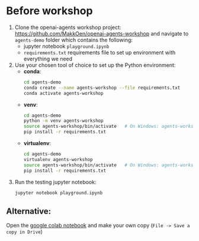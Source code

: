 # Before workshop 

1. Clone the openai-agents workshop project: https://github.com/MakkOen/openai-agents-workshop and navigate to `agents-demo` folder which contains the following:
    * jupyter notebook `playground.ipynb` 
    * `requirements.txt` requirements file to set up environment with everything we need
2. Use your chosen  tool of choice to set up the Python environment:
   - **conda**:
     ```bash
     cd agents-demo
     conda create --name agents-workshop --file requirements.txt
     conda activate agents-workshop
     ```
   - **venv**:
     ```bash
     cd agents-demo
     python -m venv agents-workshop
     source agents-workshop/bin/activate   # On Windows: agents-workshop\Scripts\activate
     pip install -r requirements.txt
     ```
   - **virtualenv**:
     ```bash
     cd agents-demo
     virtualenv agents-workshop
     source agents-workshop/bin/activate   # On Windows: agents-workshop\Scripts\activate
     pip install -r requirements.txt
     ```
3. Run the testing jupyter notebook:
    ```bash
    jupyter notebook playground.ipynb
    ```

## Alternative: 
Open the [google colab notebook](https://colab.research.google.com/drive/1XdMLZFUoJC_emOIfhsolJ7VrQUw3-WVa?usp=sharing) and make your own copy (`File -> Save a copy in Drive`)
